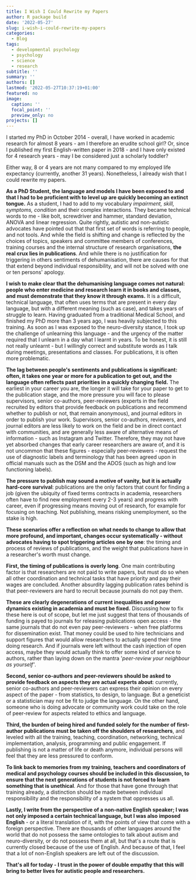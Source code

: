 ```yaml
---
title: I Wish I Could Rewrite my Papers
author: R package build
date: '2022-05-27'
slug: i-wish-i-could-rewrite-my-papers
categories:
  - Blog
tags:
  - developmental psychology
  - psychology
  - science
  - research
subtitle: ''
summary: ''
authors: []
lastmod: '2022-05-27T10:37:19+01:00'
featured: no
image:
  caption: ''
  focal_point: ''
  preview_only: no
projects: []
---
```


I started my PhD in October 2014 - overall, I have worked in academic research for almost 8 years - am I therefore an erudite school girl? Or, since I published my first English-written paper in 2018 - and I have only existed for 4 research years - may I be considered just a scholarly toddler?

Either way, 8 or 4 years are not many compared to my employed life expectancy (currently, another 31 years). Nonetheless, I already wish that I could rewrite my papers.

**As a PhD Student, the language and models I have been exposed to and that I had to be proficient with to level up are quickly becoming an extinct tongue.** As a student, I had to add to my vocabulary *impairment, skill, symptoms, condition* and their complex interactions. They became technical words to me - like bolt, screwdriver and hammer, standard deviation, ANOVA and linear regression. Quite rightly, autistic and non-autistic advocates have pointed out that that first set of words is referring to people, and not tools. And while the field is shifting and change is reflected by the choices of topics, speakers and committee members of conferences, training courses and the internal structure of research organisations, **the real crux lies in publications**. And while there is no justification for triggering in others sentiments of dehumanisation, there are causes for that that extend beyond individual responsibility, and will not be solved with one or ten persons' apology.

**I wish to make clear that the dehumanising language comes not natural: people who enter medicine and research learn it in books and classes, and must demonstrate that they know it through exams.** It is a difficult, technical language, that often uses terms that are present in every day language, but with a different meaning (such as case), and takes years of struggle to learn. Having graduated from a traditional Medical School, and finished my PhD more than 3 years ago, I was heavily subjected to this training. As soon as I was exposed to the neuro-diversity stance, I took up the challenge of unlearning this language - and the urgency of the matter required that I unlearn in a day what I learnt in years. To be honest, it is still not really unlearnt - but I willingly correct and substitute words as I talk during meetings, presentations and classes. For publications, it is often more problematic.

**The lag between people's sentiments and publications is significant: often, it takes one year or more for a publication to get out, and the language often reflects past priorities in a quickly changing field.** The earliest in your career you are, the longer it will take for your paper to get to the publication stage, and the more pressure you will face to please supervisors, senior co-authors, peer-reviewers (experts in the field recruited by editors that provide feedback on publications and recommend whether to publish or not, that remain anonymous), and journal editors in order to publish your work. Supervisors, senior co-authors, reviewers, and journal editors are less likely to work on the field and be in direct contact with communities, and are generally less aware of alternative means of information - such as Instagram and Twitter. Therefore, they may not have yet absorbed changes that early career researchers are aware of, and it is not uncommon that these figures - especially peer-reviewers - request the use of diagnostic labels and terminology that has been agreed upon in official manuals such as the DSM and the ADOS (such as high and low functioning labels).

**The pressure to publish may sound a motive of vanity, but it is actually hard-core survival**: publications are the only factors that count for finding a job (given the ubiquity of fixed terms contracts in academia, researchers often have to find new employment every 2-3 years) and progress with career, even if progressing means moving out of research, for example for focusing on teaching. Not publishing, means risking unemployment, so the stake is high.

**These scenarios offer a reflection on what needs to change to allow that more profound, and important, changes occur systematically - without advocates having to spot triggering articles one by one**: the timing and process of reviews of publications, and the weight that publications have in a researcher's worth must change.

**First, the timing of publications is overly long**. One main contributing factor is that researchers are not paid to write papers, but must do so when all other coordination and technical tasks that have priority and pay their wages are concluded. Another absurdity lagging publication rates behind is that peer-reviewers are hard to recruit because journals do not pay them.

**These are clearly degenerations of current inequalities and power dynamics existing in academia and must be fixed.** Discussing how to fix these here is out of scope, but let me just suggest that tens of thousands of funding is payed to journals for releasing publications open access - the same journals that do not even pay peer-reviewers - when free platforms for dissemination exist. That money could be used to hire technicians and support figures that would allow researchers to actually spend their time doing research. And if journals were left without the cash injection of open access, maybe they would actually think to offer some kind of service to authors, rather than laying down on the mantra '*peer-review your neighbour as yourself'*.

**Second, senior co-authors and peer-reviewers should be asked to provide feedback on aspects they are actual experts about**: currently, senior co-authors and peer-reviewers can express their opinion on every aspect of the paper - from statistics, to design, to language. But a geneticist or a statistician may not be fit to judge the language. On the other hand, someone who is doing advocate or community work could take on the role of peer-review for aspects related to ethics and language.

**Third, the burden of being hired and funded solely for the number of first-author publications must be taken off the shoulders of researchers**, and leveled with all the training, teaching, coordination, networking, technical implementation, analysis, programming and public engagement. If publishing is not a matter of life or death anymore, individual persons will feel that they are less pressured to conform.

**To link back to memories from my training, teachers and coordinators of medical and psychology courses should be included in this discussion, to ensure that the next generations of students is not forced to learn something that is unethical**. And for those that have gone through that training already, a distinction should be made between individual responsibility and the responsibility of a system that oppresses us all.

**Lastly, I write from the perspective of a non-native English speaker; I was not only imposed a certain technical language, but I was also imposed English** - or a literal translation of it, with the points of view that come with a foreign perspective. There are thousands of other languages around the world that do not possess the same ontologies to talk about autism and neuro-diversity, or do not possess them at all, but that's a route that is currently closed because of the use of English. And because of that, I feel that a lot of non-English speakers are left out of the discussion.

**That's all for today - I trust in the power of double empathy that this will bring to better lives for autistic people and researchers.**
